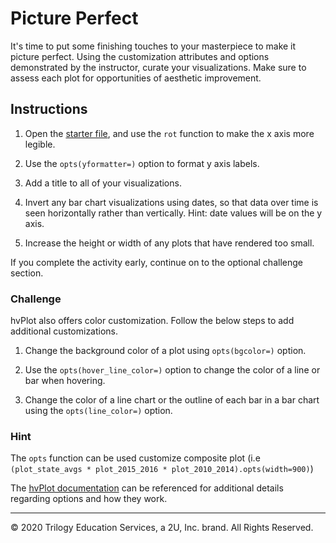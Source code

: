 # Picture Perfect

It's time to put some finishing touches to your masterpiece to make it picture perfect. Using the customization attributes and options demonstrated by the instructor, curate your visualizations. Make sure to assess each plot for opportunities of aesthetic improvement.

## Instructions

1. Open the [starter file](Unsolved/Core/picture_perfect.ipynb), and use the `rot` function to make the x axis more legible.

2. Use the  `opts(yformatter=)` option to format y axis labels.

3. Add a title to all of your visualizations.

4. Invert any bar chart visualizations using dates, so that data over time is seen horizontally rather than vertically. Hint: date values will be on the y axis.

5. Increase the height or width of any plots that have rendered too small.

If you complete the activity early, continue on to the optional challenge section.

### Challenge

hvPlot also offers color customization. Follow the below steps to add additional customizations.

1. Change the background color of a plot using `opts(bgcolor=)` option.

2. Use the `opts(hover_line_color=)` option to change the color of a line or bar when hovering.

3. Change the color of a line chart or the outline of each bar in a bar chart using the `opts(line_color=)` option.

### Hint

The `opts` function can be used customize composite plot (i.e `(plot_state_avgs * plot_2015_2016 * plot_2010_2014).opts(width=900)`)

The [hvPlot documentation](https://hvplot.pyviz.org/user_guide/Customization.html) can be referenced for additional details regarding options and how they work.

---

© 2020 Trilogy Education Services, a 2U, Inc. brand. All Rights Reserved.
